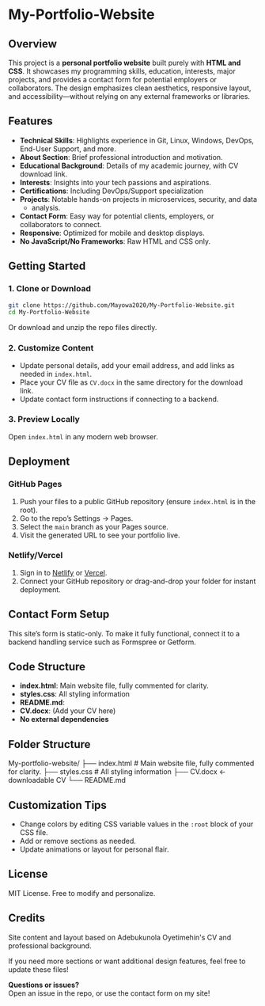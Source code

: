 # My-Portfolio-Website

## Overview

This project is a **personal portfolio website** built purely with **HTML and CSS**. It showcases my programming skills, education, interests, major projects, and provides a contact form for potential employers or collaborators. The design emphasizes clean aesthetics, responsive layout, and accessibility—without relying on any external frameworks or libraries.

## Features

- **Technical Skills**: Highlights experience in Git, Linux, Windows, DevOps,
    End-User Support, and more.
- **About Section**: Brief professional introduction and motivation.
- **Educational Background**: Details of my academic journey, with CV download link.
- **Interests**: Insights into your tech passions and aspirations.
- **Certifications**: Including DevOps/Support specialization
- **Projects**: Notable hands-on projects in microservices, security, and data
  - analysis.
- **Contact Form**: Easy way for potential clients, employers, or collaborators to
    connect.
- **Responsive**: Optimized for mobile and desktop displays.
- **No JavaScript/No Frameworks**: Raw HTML and CSS only.

## Getting Started

### 1. Clone or Download

```bash
git clone https://github.com/Mayowa2020/My-Portfolio-Website.git
cd My-Portfolio-Website
```

Or download and unzip the repo files directly.

### 2. Customize Content

- Update personal details, add your email address, and add links as needed in `index.html`.
- Place your CV file as `CV.docx` in the same directory for the download link.
- Update contact form instructions if connecting to a backend.

### 3. Preview Locally

Open `index.html` in any modern web browser.

## Deployment

### GitHub Pages

1. Push your files to a public GitHub repository (ensure `index.html` is in the root).
2. Go to the repo’s Settings → Pages.
3. Select the `main` branch as your Pages source.
4. Visit the generated URL to see your portfolio live.

### Netlify/Vercel

1. Sign in to [Netlify](https://netlify.com) or [Vercel](https://vercel.com).
2. Connect your GitHub repository or drag-and-drop your folder for instant deployment.

## Contact Form Setup

This site’s form is static-only. To make it fully functional, connect it to a backend handling service such as Formspree or Getform.

## Code Structure

- **index.html**: Main website file, fully commented for clarity.
- **styles.css**: All styling information
- **README.md**:
- **CV.docx**: (Add your CV here)
- **No external dependencies**

## Folder Structure

My-portfolio-website/
├── index.html # Main website file, fully commented for clarity.
├── styles.css # All styling information
├── CV.docx        ← downloadable CV
└── README.md

## Customization Tips

- Change colors by editing CSS variable values in the `:root` block of your CSS file.
- Add or remove sections as needed.
- Update animations or layout for personal flair.

## License

MIT License. Free to modify and personalize.

## Credits

Site content and layout based on Adebukunola Oyetimehin's CV and professional background.

If you need more sections or want additional design features, feel free to update these files!

**Questions or issues?**  
Open an issue in the repo, or use the contact form on my site!
